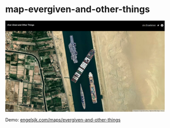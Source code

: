 # map-evergiven-and-other-things

![](images/evergiven-and-other-things.png)

Demo: [engelsjk.com/maps/evergiven-and-other-things](https://engelsjk.com/maps/evergiven-and-other-things/#16/30.017144/32.57997)
